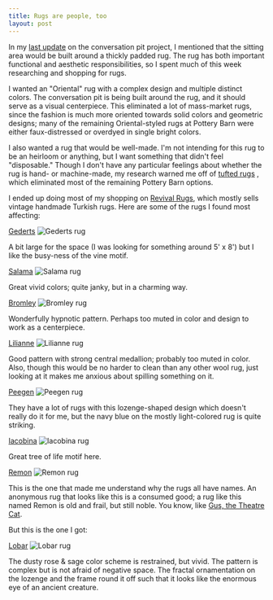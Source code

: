 ```yaml
---
title: Rugs are people, too
layout: post
---
```


In my [last update](http://justinfalcone.com/notebook/2020/06/29/reverse-prepper.html) on the conversation pit project, I mentioned that the sitting area would be built around a thickly padded rug. The rug has both important functional and aesthetic responsibilities, so I spent much of this week researching and shopping for rugs.

I wanted an "Oriental" rug with a complex design and multiple distinct colors. The conversation pit is being built around the rug, and it should serve as a visual centerpiece. This eliminated a lot of mass-market rugs, since the fashion is much more oriented towards solid colors and geometric designs; many of the remaining Oriental-styled rugs at Pottery Barn were either faux-distressed or overdyed in single bright colors. 

I also wanted a rug that would be well-made. I'm not intending for this rug to be an heirloom or anything, but I want something that didn't feel "disposable." Though I don't have any particular feelings about whether the rug is hand- or machine-made, my research warned me off of [tufted rugs](https://rugchick.com/rugs-with-material-on-the-back/) , which eliminated most of the remaining Pottery Barn options.

I ended up doing most of my shopping on [Revival Rugs](https://www.revivalrugs.com/), which mostly sells vintage handmade Turkish rugs. Here are some of the rugs I found most affecting:

[Gederts](https://www.revivalrugs.com/products/gederts)
![Gederts rug](https://cdn.shopify.com/s/files/1/1718/8557/products/CANR044BC18001132_CAN1132_1ove_2048x.jpg?v=1586816365)

A bit large for the space (I was looking for something around 5' x 8') but I like the busy-ness of the vine motif.

[Salama](https://www.revivalrugs.com/products/salama)
![Salama rug](https://cdn.shopify.com/s/files/1/1718/8557/products/CANR044MC18001045_CAN1045_1ove_2048x.jpg?v=1586816345)

Great vivid colors; quite janky, but in a charming way.

[Bromley](https://www.revivalrugs.com/products/bromley)
![Bromley rug](https://cdn.shopify.com/s/files/1/1718/8557/products/BHNR063BC01000031_BHN0031_1ove_42a6bb31-18db-435d-adee-d5ec64db24b0_2048x.jpg?v=1586817526)

Wonderfully hypnotic pattern. Perhaps too muted in color and design to work as a centerpiece.

[Lilianne](https://www.revivalrugs.com/products/lilianne)
![Lilianne rug](https://cdn.shopify.com/s/files/1/1718/8557/products/MTNR043BC17001994_MTN1994_1ove_2048x.jpg?v=1586817140)

Good pattern with strong central medallion; probably too muted in color. Also, though this would be no harder to clean than any other wool rug, just looking at it makes me anxious about spilling something on it.

[Peegen](https://www.revivalrugs.com/products/pegeen)
![Peegen rug](https://cdn.shopify.com/s/files/1/1718/8557/products/SDGR043MC14000187_1ove_2048x.jpg?v=1586821588)

They have a lot of rugs with this lozenge-shaped design which doesn't really do it for me, but the navy blue on the mostly light-colored rug is quite striking.

[Iacobina](https://www.revivalrugs.com/products/vintage-turkish-rug-iacobina)
![Iacobina rug](https://cdn.shopify.com/s/files/1/1718/8557/products/CANR042BC20001385_CAN1385_1ove_2048x.jpg?v=1586863164)

Great tree of life motif here.

[Remon](https://www.revivalrugs.com/products/remon)
![Remon rug](https://cdn.shopify.com/s/files/1/1718/8557/products/THRR043RE17004980_THR4980_1ove_2048x.jpg?v=1586816713)

This is the one that made me understand why the rugs all have names. An anonymous rug that looks like this is a consumed good; a rug like this named Remon is old and frail, but still noble. You know, like [Gus, the Theatre Cat](https://www.youtube.com/watch?v=ZM3GWjxIf2w).

But this is the one I got:

[Lobar](https://www.revivalrugs.com/products/lobar)
![Lobar rug](https://cdn.shopify.com/s/files/1/1718/8557/products/CANR043PK16000803_CAN0803_1ove_2048x.jpg?v=1586818210)

The dusty rose & sage color scheme is restrained, but vivid. The pattern is complex but is not afraid of negative space. The fractal ornamentation on the lozenge and the frame round it off such that it looks like the enormous eye of an ancient creature. 
